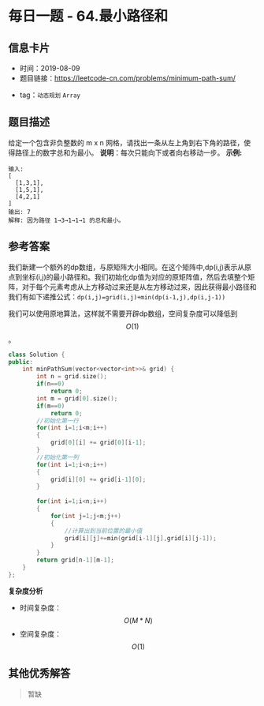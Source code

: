 # 毎日一题 -  64.最小路径和

## 信息卡片

* 时间：2019-08-09
* 题目链接：https://leetcode-cn.com/problems/minimum-path-sum/
- tag：`动态规划` `Array`
## 题目描述
给定一个包含非负整数的 m x n 网格，请找出一条从左上角到右下角的路径，使得路径上的数字总和为最小。
**说明**：每次只能向下或者向右移动一步。
**示例:**
```
输入:
[
  [1,3,1],
  [1,5,1],
  [4,2,1]
]
输出: 7
解释: 因为路径 1→3→1→1→1 的总和最小。
```
## 参考答案

我们新建一个额外的dp数组，与原矩阵大小相同。在这个矩阵中,dp(i,j)表示从原点到坐标(i,j)的最小路径和。我们初始化dp值为对应的原矩阵值，然后去填整个矩阵，对于每个元素考虑从上方移动过来还是从左方移动过来，因此获得最小路径和我们有如下递推公式：`dp(i,j)=grid(i,j)+min(dp(i-1,j),dp(i,j-1))`


我们可以使用原地算法，这样就不需要开辟dp数组，空间复杂度可以降低到$$O(1)$$。

```c++
class Solution {
public:
    int minPathSum(vector<vector<int>>& grid) {
        int n = grid.size();
        if(n==0)
            return 0;
        int m = grid[0].size();
        if(m==0)
            return 0;
        //初始化第一行
        for(int i=1;i<m;i++)
        {
            grid[0][i] += grid[0][i-1];
        }
        //初始化第一列
        for(int i=1;i<n;i++)
        {
            grid[i][0] += grid[i-1][0];
        }
        
        for(int i=1;i<n;i++)
        {
            for(int j=1;j<m;j++)
            {
                //计算出到当前位置的最小值
                grid[i][j]+=min(grid[i-1][j],grid[i][j-1]);
            }
        }
        return grid[n-1][m-1];
    }
};
```


**复杂度分析**
- 时间复杂度：$$O(M * N)$$
- 空间复杂度：$$O(1)$$
## 其他优秀解答

> 暂缺

